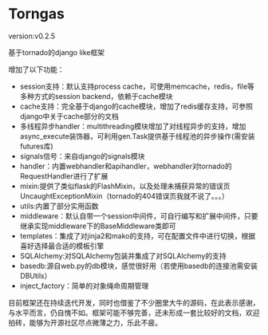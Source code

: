  Torngas 
========
version:v0.2.5

基于tornado的django like框架

增加了以下功能：
 * session支持：默认支持process cache，可使用memcache，redis，file等多种方式的session backend，依赖于cache模块
 * cache支持：完全基于django的cache模块，增加了redis缓存支持，可参照django中关于cache部分的文档
 * 多线程异步handler：multithreading模块增加了对线程异步的支持，增加async_execute装饰器，可利用gen.Task提供基于线程池的异步操作(需安装futures库)
 * signals信号：来自django的signals模块
 * handler：内置webhandler和apihandler，webhandler对tornado的RequestHandler进行了扩展
 * mixin:提供了类似flask的FlashMixin，以及处理未捕获异常的错误页UncaughtExceptionMixin（tornado的404错误页我就不说了。。。）
 * utils:内置了部分实用函数
 * middleware：默认自带一个session中间件，可自行编写和扩展中间件，只要继承实现middleware下的BaseMiddleware类即可
 * templates：集成了对jinja2和mako的支持，可在配置文件中进行切换，根据喜好选择最合适的模板引擎
 * SQLAlchemy:对SQLAlchemy包装并集成了对SQLAlchemy的支持
 * basedb:源自web.py的db模块，感觉很好用（若使用basedb的连接池需安装DBUtils）
 * inject_factory：简单的对象绳命周期管理


目前框架还在持续迭代开发，同时也借鉴了不少圈里大牛的源码，在此表示感谢，与水平而言，仍自愧不如。框架可能不够完善，还未形成一套比较好的文档，欢迎拍砖，能够为开源社区尽点微薄之力，乐此不疲。


